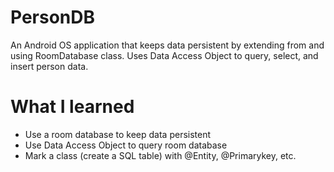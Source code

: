# PersonDB
An Android OS application that keeps data persistent by extending from and using RoomDatabase class. Uses Data Access Object to query, select, and insert person data.

# What I learned
* Use a room database to keep data persistent
* Use Data Access Object to query room database
* Mark a class (create a SQL table) with @Entity, @Primarykey, etc.
